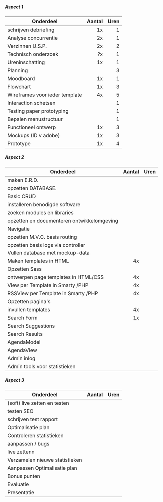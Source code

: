 ##### Aspect 1
| Onderdeel        | Aantal           |  Uren           |
| ------------- |-------------:|-------------:| 
| schrijven debriefing           |1x       | 1 | 
| Analyse concurrentie           |2x       | 1 | 
| Verzinnen U.S.P.               | 2x      | 2 |
| Technisch onderzoek            |?x       | 1 | 
| Ureninschatting                | 1x      | 1 | 
| Planning                       |         | 3 |
| Moodboard                      |      1x | 1 |
| Flowchart                      |      1x | 3 |
| Wireframes voor ieder template |      4x | 5 |
| Interaction schetsen           |         | 1 |
| Testing paper prototyping      |         | 1 |
| Bepalen menustructuur          |         | 1 |
| Functioneel ontwerp            |      1x | 3 |
| Mockups (ID v adobe)           |      1x | 3 |
| Prototype                      |      1x | 4 |

##### Aspect 2
| Onderdeel        | Aantal           |  Uren           |
| ------------- |-------------:|-------------:| 
| maken E.R.D.                               |       |   |
| opzetten DATABASE.                         |       |   |
| Basic CRUD                                 |       |   |
| installeren benodigde software             |       |   |
| zoeken modules en libraries                |       |   |
| opzetten en documenteren ontwikkelomgeving |       |   |
| Navigatie                                  |       |   |
| opzetten M.V.C. basis routing              |       |   |
| opzetten basis logs via controller         |       |   |
| Vullen database met mockup-data            |       |   | 
| Maken templates in HTML                    |   4x  |   | 
| Opzetten Sass                              |       |   | 
| ontwerpen page templates in HTML/CSS       |   4x  |   | 
| View per Template in Smarty /PHP           |   4x  |   | 
| RSSView per Template in Smarty /PHP        |   4x  |   | 
| Opzetten pagina's                          |       |   | 
| invullen templates                         |   4x  |   | 
| Search Form                                |    1x |   | 
| Search Suggestions                         |       |   | 
| Search Results                             |       |   | 
| AgendaModel                                |       |   | 
| AgendaView                                 |       |   | 
| Admin inlog                                |       |   | 
| Admin tools voor statistieken              |       |   | 

##### Aspect 3
| Onderdeel        | Aantal           |  Uren           |
| ------------- |-------------:|-------------:| 
| (soft) live zetten en testen   |       |   |
| testen SEO                     |       |   |
| schrijven test rapport         |       |   |
| Optimalisatie plan             |       |   |
| Controleren statistieken       |       |   |
| aanpassen / bugs               |       |   |
| live zettenn                   |       |   |
| Verzamelen nieuwe statistieken |       |   |
| Aanpassen Optimalisatie plan   |       |   |
| Bonus punten                   |       |   |
| Evaluatie                      |       |   |
| Presentatie                    |       |   |
